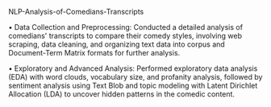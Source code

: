 NLP-Analysis-of-Comedians-Transcripts 

• Data Collection and Preprocessing: Conducted a detailed analysis of comedians' transcripts to compare their comedy styles, involving web scraping, data cleaning, and organizing text data into corpus and Document-Term Matrix formats for further analysis.

• Exploratory and Advanced Analysis: Performed exploratory data analysis (EDA) with word clouds, vocabulary size, and profanity analysis, followed by sentiment analysis using Text Blob and topic modeling with Latent Dirichlet Allocation (LDA) to uncover hidden patterns in the comedic content.
